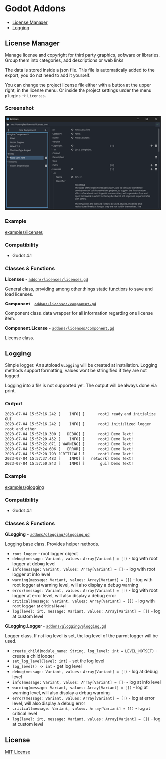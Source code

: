 # Godot Addons

- [License Manager](#license-manager)
- [Logging](#logging)

## License Manager

Manage license and copyright for third party graphics, software or libraries.
Group them into categories, add descriptions or web links.

The data is stored inside a json file. This file is automatically added to the export, you do not need to add it yourself.

You can change the project license file either with a button at the upper right, in the license menu. Or inside the project settings under the menu `plugins` -> `Licenses`.

### Screenshot

![license manager screenshot](./doc/license_manager.png "License Manager")

### Example

[examples/licenses](./examples/licenses)

### Compatibility

- Godot 4.1

### Classes & Functions

**Licenses** - [`addons/licenses/licenses.gd`](./addons/licenses/licenses.gd)

General class, providing among other things static functions to save and load licenses.

**Component** - [`addons/licenses/component.gd`](./addons/licenses/component.gd)

Component class, data wrapper for all  information regarding one license item.

**Component.License** - [`addons/licenses/component.gd`](./addons/licenses/component.gd)

License class.

## Logging

Simple logger. An autoload `GLogging` will be created at installation.
Logging methods support formatting, values wont be stringified if they are not logged.

Logging into a file is not supported yet. The output will be always done via print.

### Output

```
2023-07-04 15:57:16.242 [    INFO] [      root] ready and initialize GUI
2023-07-04 15:57:16.242 [    INFO] [      root] initialized logger root and other
2023-07-04 15:57:18.300 [   DEBUG] [      root] Demo Text!
2023-07-04 15:57:20.452 [    INFO] [      root] Demo Text!
2023-07-04 15:57:22.071 [ WARNING] [      root] Demo Text!
2023-07-04 15:57:24.606 [   ERROR] [      root] Demo Text!
2023-07-04 15:57:28.793 [CRITICAL] [      root] Demo Text!
2023-07-04 15:57:37.483 [    INFO] [   network] Demo Text!
2023-07-04 15:57:50.843 [    INFO] [       gui] Demo Text!
```

### Example

[examples/glogging](./examples/glogging)

### Compatibility

- Godot 4.1

### Classes & Functions

**GLogging** - [`addons/glogging/glogging.gd`](./addons/glogging/glogging.gd)

Logging base class. Provides helper methods.

- `root_logger` - root logger object
- `debug(message: Variant, values: Array[Variant] = [])` - log with root logger at debug level
- `info(message: Variant, values: Array[Variant] = [])` - log with root logger at info level
- `warning(message: Variant, values: Array[Variant] = [])` - log with root logger at warning level, will also display a debug warning
- `error(message: Variant, values: Array[Variant] = [])` - log with root logger at error level, will also display a debug error
- `critical(message: Variant, values: Array[Variant] = [])` - log with root logger at critical level
- `log(level: int, message: Variant, values: Array[Variant] = [])` - log at custom level

**GLogging.Logger** - [`addons/glogging/glogging.gd`](./addons/glogging/glogging.gd)

Logger class.
If not log level is set, the log level of the parent logger will be used.

- `create_child(module_name: String, log_level: int = LEVEL_NOTSET)` - create a child logger
- `set_log_level(level: int)` - set the log level
- `log_level() -> int` - get log level
- `debug(message: Variant, values: Array[Variant] = [])` - log at debug level
- `info(message: Variant, values: Array[Variant] = [])` - log at info level
- `warning(message: Variant, values: Array[Variant] = [])` - log at warning level, will also display a debug warning
- `error(message: Variant, values: Array[Variant] = [])` - log at error level, will also display a debug error
- `critical(message: Variant, values: Array[Variant] = [])` - log at critical level
- `log(level: int, message: Variant, values: Array[Variant] = [])` - log at custom level

## License

[MIT License](./LICENSE.md)
